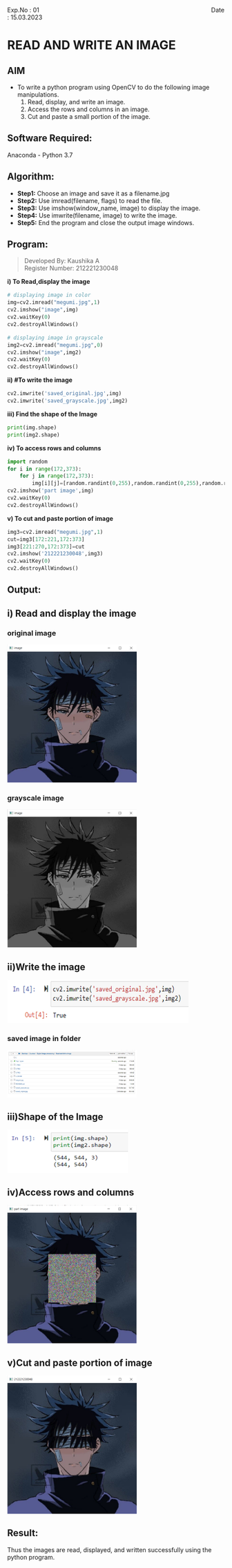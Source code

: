 Exp.No : 01 
&emsp;
&emsp;
&emsp;
&emsp;
&emsp;
&emsp;
&emsp;
&emsp;
&emsp;
&emsp;
&emsp;
&emsp;
&emsp;
&emsp;
&emsp;
&emsp;
&emsp;
&emsp;
&emsp;
&emsp;
&emsp;
&emsp;
Date : 15.03.2023 
<br>

# READ AND WRITE AN IMAGE
## AIM

-  To write a python program using OpenCV to do the following image manipulations.
    1. Read, display, and write an image.
    2. Access the rows and columns in an image.
    3. Cut and paste a small portion of the image.

## Software Required:
Anaconda - Python 3.7

## Algorithm:
- **Step1:** Choose an image and save it as a filename.jpg
- **Step2:** Use imread(filename, flags) to read the file.
- **Step3:** Use imshow(window_name, image) to display the image.
- **Step4:** Use imwrite(filename, image) to write the image.
- **Step5:** End the program and close the output image windows.

## Program:

> Developed By: Kaushika A    
> Register Number: 212221230048

**i) To Read,display the image**
```python
# displaying image in color
img=cv2.imread("megumi.jpg",1) 
cv2.imshow("image",img)
cv2.waitKey(0)
cv2.destroyAllWindows()
```

```python
# displaying image in grayscale
img2=cv2.imread("megumi.jpg",0)
cv2.imshow("image",img2)
cv2.waitKey(0)
cv2.destroyAllWindows()
```
**ii) #To write the image**
```python
cv2.imwrite('saved_original.jpg',img)
cv2.imwrite('saved_grayscale.jpg',img2)
```
**iii) Find the shape of the Image**
```python
print(img.shape)
print(img2.shape)
```
**iv) To access rows and columns**
```python
import random
for i in range(172,373):
    for j in range(172,373):
        img[i][j]=[random.randint(0,255),random.randint(0,255),random.randint(0,255)]
cv2.imshow('part image',img)
cv2.waitKey(0)
cv2.destroyAllWindows()
```
**v) To cut and paste portion of image**
```python
img3=cv2.imread("megumi.jpg",1)
cut=img3[172:221,172:373]
img3[221:270,172:373]=cut
cv2.imshow('212221230048',img3)
cv2.waitKey(0)
cv2.destroyAllWindows()
```

## Output:

## i) Read and display the image
### original image
<img src="https://github.com/Kaushika-Anandh/Read-and-Write-Image/blob/main/1.PNG" width="300" height="320">

### grayscale image
<img src="https://github.com/Kaushika-Anandh/Read-and-Write-Image/blob/main/2.PNG" width="300" height="320">

## ii)Write the image
<img src="https://github.com/Kaushika-Anandh/Read-and-Write-Image/blob/main/3.PNG" width="420" height="100">

### saved image in folder
<img src="https://github.com/Kaushika-Anandh/Read-and-Write-Image/blob/main/4.PNG" width="300" height="110">

## iii)Shape of the Image
<img src="https://github.com/Kaushika-Anandh/Read-and-Write-Image/blob/main/5.PNG" width="280" height="100">

## iv)Access rows and columns
<img src="https://github.com/Kaushika-Anandh/Read-and-Write-Image/blob/main/6.PNG" width="300" height="320">

## v)Cut and paste portion of image
<img src="https://github.com/Kaushika-Anandh/Read-and-Write-Image/blob/main/7.PNG" width="300" height="320">

## Result:
Thus the images are read, displayed, and written successfully using the python program.


